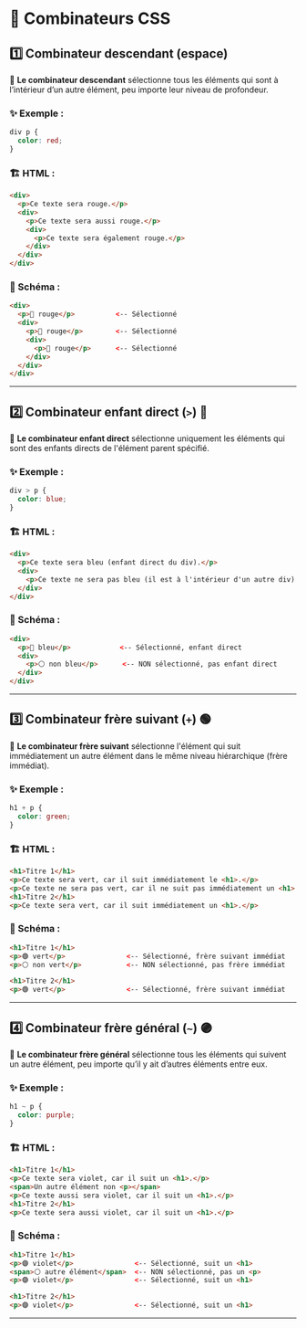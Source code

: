 # 🌈 Combinateurs CSS

## 1️⃣ Combinateur descendant (espace)

🔹 **Le combinateur descendant** sélectionne tous les éléments qui sont à l’intérieur d’un autre élément, peu importe leur niveau de profondeur.

### ✨ Exemple :

```css
div p {
  color: red;
}
```

### 🏗️ HTML :

```html
<div>
  <p>Ce texte sera rouge.</p>
  <div>
    <p>Ce texte sera aussi rouge.</p>
    <div>
      <p>Ce texte sera également rouge.</p>
    </div>
  </div>
</div>
```

### 🎨 Schéma :

```html
<div>
  <p>🔴 rouge</p>          <-- Sélectionné
  <div>
    <p>🔴 rouge</p>        <-- Sélectionné
    <div>
      <p>🔴 rouge</p>      <-- Sélectionné
    </div>
  </div>
</div>
```

---

## 2️⃣ Combinateur enfant direct (`>`) 🔵

🔹 **Le combinateur enfant direct** sélectionne uniquement les éléments qui sont des enfants directs de l'élément parent spécifié.

### ✨ Exemple :

```css
div > p {
  color: blue;
}
```

### 🏗️ HTML :

```html
<div>
  <p>Ce texte sera bleu (enfant direct du div).</p>
  <div>
    <p>Ce texte ne sera pas bleu (il est à l'intérieur d'un autre div).</p>
  </div>
</div>
```

### 🎨 Schéma :

```html
<div>
  <p>🔵 bleu</p>            <-- Sélectionné, enfant direct
  <div>
    <p>⚪ non bleu</p>      <-- NON sélectionné, pas enfant direct
  </div>
</div>
```

---

## 3️⃣ Combinateur frère suivant (`+`) 🟢

🔹 **Le combinateur frère suivant** sélectionne l'élément qui suit immédiatement un autre élément dans le même niveau hiérarchique (frère immédiat).

### ✨ Exemple :

```css
h1 + p {
  color: green;
}
```

### 🏗️ HTML :

```html
<h1>Titre 1</h1>
<p>Ce texte sera vert, car il suit immédiatement le <h1>.</p>
<p>Ce texte ne sera pas vert, car il ne suit pas immédiatement un <h1>.</p>
<h1>Titre 2</h1>
<p>Ce texte sera vert, car il suit immédiatement un <h1>.</p>
```

### 🎨 Schéma :

```html
<h1>Titre 1</h1>
<p>🟢 vert</p>               <-- Sélectionné, frère suivant immédiat
<p>⚪ non vert</p>           <-- NON sélectionné, pas frère immédiat

<h1>Titre 2</h1>
<p>🟢 vert</p>               <-- Sélectionné, frère suivant immédiat
```

---


## 4️⃣ Combinateur frère général (`~`) 🟣

🔹 **Le combinateur frère général** sélectionne tous les éléments qui suivent un autre élément, peu importe qu’il y ait d’autres éléments entre eux.

### ✨ Exemple :

```css
h1 ~ p {
  color: purple;
}
```

### 🏗️ HTML :

```html
<h1>Titre 1</h1>
<p>Ce texte sera violet, car il suit un <h1>.</p>
<span>Un autre élément non <p></span>
<p>Ce texte aussi sera violet, car il suit un <h1>.</p>
<h1>Titre 2</h1>
<p>Ce texte sera aussi violet, car il suit un <h1>.</p>
```

### 🎨 Schéma :

```html
<h1>Titre 1</h1>
<p>🟣 violet</p>               <-- Sélectionné, suit un <h1>
<span>⚪ autre élément</span>  <-- NON sélectionné, pas un <p>
<p>🟣 violet</p>               <-- Sélectionné, suit un <h1>

<h1>Titre 2</h1>
<p>🟣 violet</p>               <-- Sélectionné, suit un <h1>
```

---
